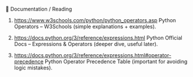 📖 Documentation / Reading

1. https://www.w3schools.com/python/python_operators.asp Python Operators – W3Schools
 (simple explanations + examples).

2. https://docs.python.org/3/reference/expressions.html Python Official Docs – Expressions & Operators
 (deeper dive, useful later).

3. https://docs.python.org/3/reference/expressions.html#operator-precedence Python Operator Precedence Table
 (important for avoiding logic mistakes).
